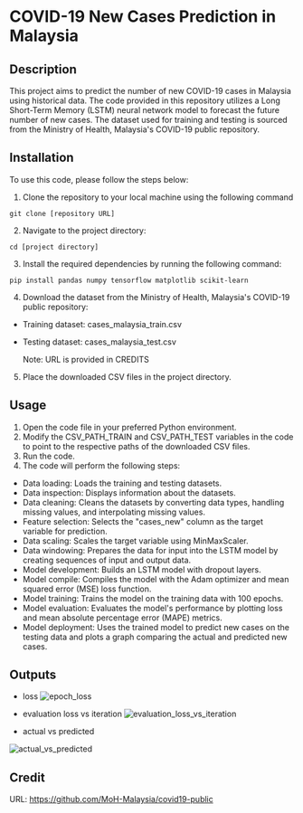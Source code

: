 # COVID-19 New Cases Prediction in Malaysia

## Description
This project aims to predict the number of new COVID-19 cases in Malaysia using historical data. The code provided in this repository utilizes a Long Short-Term Memory (LSTM) neural network model to forecast the future number of new cases. The dataset used for training and testing is sourced from the Ministry of Health, Malaysia's COVID-19 public repository.

## Installation
To use this code, please follow the steps below:

1. Clone the repository to your local machine using the following command

```
git clone [repository URL]
```

2. Navigate to the project directory:

```
cd [project directory]
```

3. Install the required dependencies by running the following command:

```
pip install pandas numpy tensorflow matplotlib scikit-learn
```

4. Download the dataset from the Ministry of Health, Malaysia's COVID-19 public repository:

- Training dataset: cases_malaysia_train.csv
- Testing dataset: cases_malaysia_test.csv

  Note: URL is provided in CREDITS

5. Place the downloaded CSV files in the project directory.

## Usage
1. Open the code file in your preferred Python environment.
2. Modify the CSV_PATH_TRAIN and CSV_PATH_TEST variables in the code to point to the respective paths of the downloaded CSV files.
3. Run the code.
4. The code will perform the following steps:
- Data loading: Loads the training and testing datasets.
- Data inspection: Displays information about the datasets.
- Data cleaning: Cleans the datasets by converting data types, handling missing values, and interpolating missing values.
- Feature selection: Selects the "cases_new" column as the target variable for prediction.
- Data scaling: Scales the target variable using MinMaxScaler.
- Data windowing: Prepares the data for input into the LSTM model by creating sequences of input and output data.
- Model development: Builds an LSTM model with dropout layers.
- Model compile: Compiles the model with the Adam optimizer and mean squared error (MSE) loss function.
- Model training: Trains the model on the training data with 100 epochs.
- Model evaluation: Evaluates the model's performance by plotting loss and mean absolute percentage error (MAPE) metrics.
- Model deployment: Uses the trained model to predict new cases on the testing data and plots a graph comparing the actual and predicted new cases.

## Outputs

- loss
![epoch_loss](https://github.com/FIT003/YPAI03_NewCases_Prediction_Covid19/assets/97938451/1977faa2-ab03-404f-aab6-6e1d01a8e6a4)

- evaluation loss vs iteration
![evaluation_loss_vs_iteration](https://github.com/FIT003/YPAI03_NewCases_Prediction_Covid19/assets/97938451/5d1e1b90-9fc9-44b1-942f-1bf24a0bc942)

- actual vs predicted

![actual_vs_predicted](https://github.com/FIT003/YPAI03_NewCases_Prediction_Covid19/assets/97938451/0890c6b3-aede-469b-8272-bd4fccd49d31)

## Credit
URL: https://github.com/MoH-Malaysia/covid19-public















